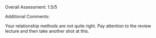 Overall Assessment: 1.5/5

Additional Comments: 

Your relationship methods are not quite right. Pay attention to the review lecture and then take another shot at this. 
